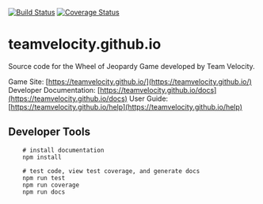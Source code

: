 [![Build Status](https://travis-ci.org/TeamVelocity/teamvelocity.github.io.svg?branch=master)](https://travis-ci.org/TeamVelocity/teamvelocity.github.io)
[![Coverage Status](https://coveralls.io/repos/github/TeamVelocity/teamvelocity.github.io/badge.svg?branch=master)](https://coveralls.io/github/TeamVelocity/teamvelocity.github.io?branch=master)

# teamvelocity.github.io
Source code for the Wheel of Jeopardy Game developed by Team Velocity.

Game Site: [https://teamvelocity.github.io/](https://teamvelocity.github.io/)
Developer Documentation: [https://teamvelocity.github.io/docs](https://teamvelocity.github.io/docs)
User Guide: [https://teamvelocity.github.io/help](https://teamvelocity.github.io/help)

## Developer Tools

        # install documentation
        npm install

        # test code, view test coverage, and generate docs
        npm run test
        npm run coverage
        npm run docs
